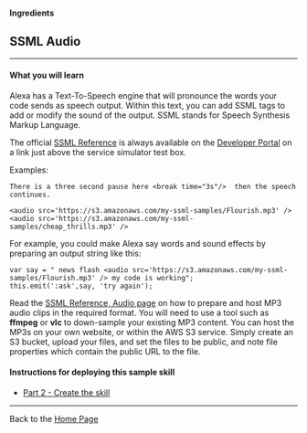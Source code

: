 #### Ingredients
## SSML Audio <a id="title"></a>
<hr />


#### What you will learn

Alexa has a Text-To-Speech engine that will pronounce the words your code sends as speech output.
Within this text, you can add SSML tags to add or modify the sound of the output.  SSML stands for Speech Synthesis Markup Language.

The official [SSML Reference](https://developer.amazon.com/public/solutions/alexa/alexa-skills-kit/docs/speech-synthesis-markup-language-ssml-reference)
is always available on the [Developer Portal](https://developer.amazon.com/edw/home.html#/skills/list) on a link just above the service simulator test box.

Examples:
```
There is a three second pause here <break time="3s"/>  then the speech continues.

<audio src='https://s3.amazonaws.com/my-ssml-samples/Flourish.mp3' />
<audio src='https://s3.amazonaws.com/my-ssml-samples/cheap_thrills.mp3' />
```

For example, you could make Alexa say words and sound effects by preparing an output string like this:

```
var say = " news flash <audio src='https://s3.amazonaws.com/my-ssml-samples/Flourish.mp3' /> my code is working";
this.emit(':ask',say, 'try again');
```

Read the [SSML Reference, Audio page](https://developer.amazon.com/public/solutions/alexa/alexa-skills-kit/docs/speech-synthesis-markup-language-ssml-reference#audio) on how to prepare and host MP3 audio clips in the required format.
You will need to use a tool such as **ffmpeg** or **vlc** to down-sample your existing MP3 content.  You can host the MP3s on your own website, or within the AWS S3 service.  Simply create an S3 bucket, upload your files, and set the files to be public, and note file properties which contain the public URL to the file.


#### Instructions for deploying this sample skill

 * [Part 2 - Create the skill](./PAGE2.md#title)


<hr />

Back to the [Home Page](../../README.md#title)



